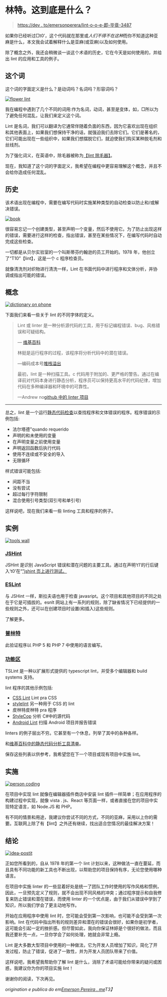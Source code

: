 # 林特。这到底是什么？

> [https://dev . to/emersonperera/lint-o-o-e-即-毕竟-3487](https://dev.to/emersonpereira/lint-o-que-e-isso-afinal-3487)

如果你已经听过□t0’，这个代码就在那里或*人们不得不在这种*而你不知道这种亚麻是什么，本文我会试着解释什么是亚麻(或亚麻)以及如何使用。

除了概念之外，我还会稍微谈一谈这个术语的历史，它在今天是如何使用的，并给出 lint 的应用和工具的例子。

## 这个词

这个词的字面定义是什么？是动词吗？名词吗？形容词吗？

[![flower lint](img/dab8b9a93228e086c5570bdbd73a3cc6.png "flower lint")](https://emersonpereira.me/static/403491ef56ac32d42f271f45851eb286/0f98f/flower-lint.jpg)

我在编程中遇到了几个不同的词用:作为名词，动词，甚至是变体，如，□所以为了避免任何混乱，让我们来定义这个词。

Lint 是名词，我们可以翻译为它通常伴随着负面的东西，因为它喜欢出现在组织和其他表面上，如果我们想保持干净的话，就强迫我们去除它们。它们是著名的，它们可能出现在一些组织中，如果我们想摆脱它们，就迫使我们购买某种脱毛剂和丝线剂。

为了强化词义，在英语中，除毛器被称为[【lint 除毛器】](https://en.wikipedia.org/wiki/Lint_remover)。

现在，我知道了这个词的字面定义，我希望在编程中更容易理解这个概念，并且不会给你造成任何混乱。

## 历史

该术语出现在编程中，需要在编写代码时实施某种类型的自动检查以防止和/或解决错误。

[![book](img/ca68ff5752303363ea33499f48bb9ef8.png "book")](https://emersonpereira.me/static/b5acd39c735aa737e33240f77263b649/bd53b/book.jpg)

很容易忘记一个创建类型，甚至声明一个变量，然后不使用它。为了防止出现这样的错误，需要进行这样的检查，指出错误，甚至在某些情况下，在编写代码时自动完成这些检查。

一切都是从贝尔实验室的一个叫斯蒂芬约翰逊的员工开始的。1978 年，他创立了“T10”【lint】，这是一个 c 程序检查员。

就像清洗剂对织物进行清洗一样，Lint 在书面代码中进行程序和文体分析，并协调或指出可能的错误。

## 概念

[![dictionary on phone](img/2a0dbca4834991a3c8a9bc68ccd5d2dc.png "dictionary on phone")](https://emersonpereira.me/static/d61165762c1c1a9f04fa1cbff7b9c040/274e1/dictionary-on-phone.jpg)

下面我们来看一些关于 lint 的不同字体的定义。

> Lint 或 linter 是一种分析源代码的工具，用于标记编程错误、bug、风格错误和可疑结构。
> 
> — [维基百科](https://en.wikipedia.org/wiki/Lint_(software))
> 
> 林挺是运行程序的过程，该程序将分析代码中的潜在错误。
> 
> —编码成本号[堆栈溢出](https://stackoverflow.com/questions/8503559/what-is-linting)
> 
> 最初，lint 是一种扫描工具。c 代码用于附加的、更严格的警告。通过在编译前对代码本身进行静态分析，程序员可以保持更高水平的代码纪律，增加代码在多种编译器和环境中的可靠性。
> 
> —Andrew no[github 中的 linter 项目](https://github.com/mcandre/linters)

* * *

总之，lint 是一个运行[静态代码检查](https://en.wikipedia.org/wiki/Static_program_analysis)以查找程序和文体错误的程序。程序错误的示例包括:

*   法尔塔德"quando requerido
*   声明的和未使用的变量
*   在声明变量之前使用变量
*   声明返回函数后执行代码
*   使用不连续或不安全的导入
*   无限循环

样式错误可能包括:

*   间距不当
*   没有尝试
*   超过每行字符限制
*   混合使用引号类型(双引号和单引号)

这样说吧，现在我们来看一些 linting 工具和程序的例子。

## 实例

[![tools wall](img/3f581e270e5e677de22f6a28063fce30.png "tools wall")](https://emersonpereira.me/static/ce2694bf3a3b13d2c6eefc70326615be/274e1/tools-wall.jpg)

### [JSHint](https://jshint.com/)

JSHint 是识别 JavaScript 错误和潜在问题的主要工具。通过在声明‘t1’的行后键入‘t0’在“[”jshint 页上进行测试。](https://jshint.com/)

### [ESLint](https://eslint.org/)

与 JSHint 一样，斯拉夫语也用于检查 javasript。这个项目和其他项目的不同之处在于它是可插拔的。esnlt 网站上有一系列的规则，除了缺省情况下已经提供的一些规则之外，还可以在创建项目时设置(和插入)这些规则。

了解更多。

### [普林特](http://www.icosaedro.it/phplint/)

此验证程序以 PHP 5 和 PHP 7 中使用的语言编写。

### [功能区](https://palantir.github.io/tslint/)

TSLint 是一种以扩展形式提供的 typescript lint，并受多个编辑器和 build systems 支持。

lint 程序的其他示例包括:

*   [CSS Lint](http://csslint.net/about.html) Lint pra CSS
*   [stylelint](http://csslint.net/about.html) 另一种用于 CSS 的 lint
*   皮林特皮林特 pra 程序
*   [StyleCop](http://csslint.net/about.html) 分析 C#中的源代码
*   [Android Lint](https://plugins.jenkins.io/android-lint) 扫描 Android 项目并报告错误

linters 的例子层出不穷。它甚至有一个休息，列举了其中的各种各样。

和[维基百科中的静态代码分析工具清单](https://en.wikipedia.org/wiki/List_of_tools_for_static_code_analysis)。

保存这些列表以供参考，我希望您在下一个项目或现有项目中实施 lint。

## 实施

[![person coding](img/1454f67aa66355b42c41e1dceec520c9.png "person coding")](https://emersonpereira.me/static/2a091019899ce697927c72527aedf399/274e1/person-coding.jpg)

在项目中实现 lint 就像在编辑器插件商店中安装 lint 插件一样简单；在应用程序的构建过程中实现，就像 vista . js、React 等页面一样，或者直接在您的项目中实现特定语言，如 Node.JS 和 PHP。

有不同的情景和用途，我建议你尝试不同的方式，不同的亚麻，采用以上你的需要。互联网上除了有【lint】之外还有继续，找出适合您情况的最佳解决方案！

## 结论

[![idea-postit](img/a25fb7392bc7b18581dedc3ba395a7f6.png "idea-postit")](https://emersonpereira.me/static/c3cb544f02285ded67bde7301c377eb6/274e1/idea-postit.jpg)

正如您所看到的，自从 1978 年的第一个 lint 计划以来，这种做法一直在蔓延，而且具有不同功能的新工具也不断出现，以帮助您的项目保持有序，无论您使用哪种语言。

在项目中实施 linter 的一些显着好处是统一了团队工作时使用的写作风格和惯例，因此，一旦预先定义了规则，就不会出现不同风格的冲突；通过程序提示和自我修复来防止错误和潜在错误，而使用 linter 的一个优点是，由于我们从错误中学到了知识，所以我们学会了更主动地写作。

开始在应用程序中使用 lint 时，您可能会受到第一次影响，也可能不会受到第一次影响。lint 在代码中指出所有的规则差异和潜在的错误会很好，如果你是初学者，这可能会引起一定的挫折感。但尽管如此，我向你保证林婷是个很好的做法，而且我还要补充一点，一旦你学会了如何处理，她就会非常上瘾。

Lint 是大多数大型项目中使用的一种做法，它为开发人员增加了知识，简化了开发过程，防止了错误，促进了一致性，并为开发人员团队带来了价值。

这样说吧，我希望我帮助你了解 lint 是什么，消除了术语可能给你带来的疑问或困惑，我建议你为你的项目实施 lint！

谢谢你的阅读，下次再见。

*origination e publica do em[Emerson Pereira . me](https://emersonpereira.me/blog/o-que-e-lint/)T3】*